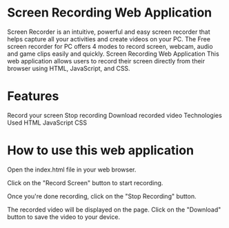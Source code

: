 # Screen Recording Web Application
Screen Recorder is an intuitive, powerful and easy screen recorder that helps capture all your activities and create videos on your PC. The Free screen recorder for PC offers 4 modes to record screen, webcam, audio and game clips easily and quickly.
Screen Recording Web Application
This web application allows users to record their screen directly from their browser using HTML, JavaScript, and CSS.

# Features
Record your screen
Stop recording
Download recorded video
Technologies Used
HTML
JavaScript
CSS
# How to use this web application
Open the index.html file in your web browser.



Click on the "Record Screen" button to start recording.



Once you're done recording, click on the "Stop Recording" button.


The recorded video will be displayed on the page. Click on the "Download" button to save the video to your device.
